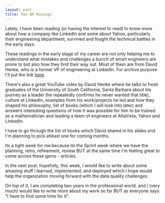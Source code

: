 ```yaml
---
layout: post
title: Two AM Musings
---
```


Lately, I have been reading (or having the interest to read) to know more about how a company like LinkedIn and some about Yahoo, particularly their engineering department, survived and fought the technical battles in the early days.

These readings in the early stage of my career are not only helping me to understand what mistakes and challenges a bunch of smart engineers are prone to but also how they find their way out. Most of them are from David Henke, who is a former VP of engineering at LinkedIn. For archive purpose I'll put the link [here](https://www.linkedin.com/pulse/introduction-every-day-monday-operations-benjamin-purgason/).

There's also a great YouTube video by David Henke where he talks to fresh graduates of the University of South California, Santa Barbara about his journey as a leader (he repeatedly confirms he never wanted that title), culture at LinkedIn, examples from his work/projects he led and how they shaped his philosophy, list of books (which I will look into later) and answers interesting questions of how it was possible for him to be trained as a mathematician and leading a team of engineers at AltaVista, Yahoo and LinkedIn.

I have to go through the list of books which David shared in his slides and I'm planning to pick atleast one for coming months.

Its a tight week for me because its the Sprint week where we have the planning, retro, refinement, review BUT at the same time I'm feeling great to come across these gems - articles.

In the next post, hopefully, this week, I would like to write about some amazing stuff I learned, implemented, and deployed which I hope would help the organization moving forward with the data quality challenges.

On top of it, I am completing two years in the professional world, and I (very much) would like to write more about my work so far BUT as everyone says "I have to find some time for it".
